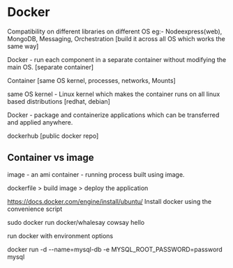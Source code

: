 # Docker
Compatibility on different libraries on different OS
eg:- Nodeexpress(web), MongoDB, Messaging, Orchestration [build it across all OS which works the same way]



Docker - run each component in a separate container without modifying the main OS. [separate container]

Container [same OS kernel, processes, networks, Mounts]


same OS kernel - Linux kernel which makes the container runs on all linux based distributions [redhat, debian]

Docker - package and containerize applications which can be transferred and applied anywhere.

dockerhub [public docker repo]


Container vs image
------------------
image - an ami 
container - running process built using image.

dockerfile > build image > deploy the application


https://docs.docker.com/engine/install/ubuntu/
Install docker using the convenience script


 sudo docker run docker/whalesay cowsay hello


 run docker with environment options 

 docker run -d --name=mysql-db -e MYSQL_ROOT_PASSWORD=password mysql
 
